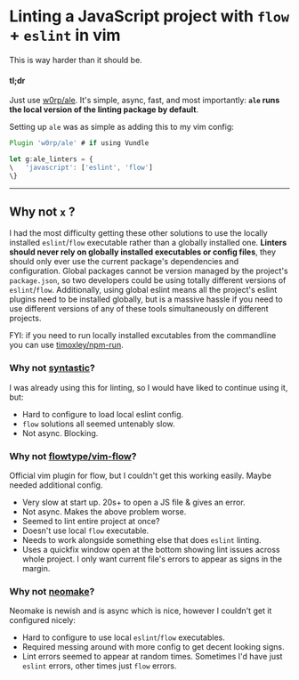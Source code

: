 # Linting a JavaScript project with `flow` + `eslint` in vim

This is way harder than it should be. 

#### tl;dr

Just use [w0rp/ale](https://github.com/w0rp/ale). It's simple, async, fast, and most importantly: **`ale` runs the local version of the linting package by default**. 

Setting up `ale` was as simple as adding this to my vim config:

```js
Plugin 'w0rp/ale' # if using Vundle

let g:ale_linters = {
\   'javascript': ['eslint', 'flow']
\}
```

----

## Why not `x` ?

I had the most difficulty getting these other solutions to use the locally installed `eslint`/`flow` executable rather than a globally installed one. **Linters should never rely on globally installed executables or config files**, they should only ever use the current package's dependencies and configuration. Global packages cannot be version managed by the project's `package.json`, so two developers could be using totally different versions of `eslint`/`flow`. Additionally, using global eslint means all the project's eslint plugins need to be installed globally, but is a massive hassle if you need to use different versions of any of these tools simultaneously on different projects.

FYI: if you need to run locally installed excutables from the commandline you can use [timoxley/npm-run](https://github.com/timoxley/npm-run).

### Why not [syntastic](https://github.com/vim-syntastic/syntastic)?

I was already using this for linting, so I would have liked to continue using it, but:

* Hard to configure to load local eslint config.
* `flow` solutions all seemed untenably slow.
* Not async. Blocking.

### Why not [flowtype/vim-flow](https://github.com/flowtype/vim-flow)?

Official vim plugin for flow, but I couldn't get this working easily. Maybe needed additional config.

* Very slow at start up. 20s+ to open a JS file & gives an error.
* Not async. Makes the above problem worse.
* Seemed to lint entire project at once?
* Doesn't use local `flow` executable.
* Needs to work alongside something else that does `eslint` linting.
* Uses a quickfix window open at the bottom showing lint issues across whole project. I only want current file's errors to appear as signs in the margin.

### Why not [neomake](https://github.com/neomake/neomake)?

Neomake is newish and is async which is nice, however I couldn't get it configured nicely:

* Hard to configure to use local `eslint`/`flow` executables.
* Required messing around with more config to get decent looking signs.
* Lint errors seemed to appear at random times. Sometimes I'd have just `eslint` errors, other times just `flow` errors.

